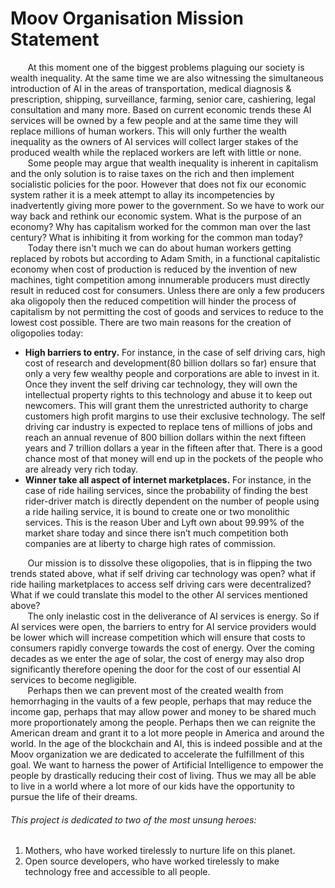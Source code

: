 # Moov Organisation Mission Statement

&nbsp;&nbsp;&nbsp;&nbsp;&nbsp;&nbsp; At this moment one of the biggest problems plaguing our society is wealth inequality. At the same time we are also witnessing the simultaneous introduction of AI in the areas of transportation, medical diagnosis & prescription, shipping, surveillance, farming, senior care, cashiering, legal consultation and many more. Based on current economic trends these AI services will be owned by a few people and at the same time they will replace millions of human workers. This will only further the wealth inequality as the owners of AI services will collect larger stakes of the produced wealth while the replaced workers are left with little or none.  
&nbsp;&nbsp;&nbsp;&nbsp;&nbsp;&nbsp;  Some people may argue that wealth inequality is inherent in capitalism and the only solution is to raise taxes on the rich and then implement socialistic policies for the poor. However that does not fix our economic system rather it is a meek attempt to allay its incompetencies by inadvertently giving more power to the government. So we have to work our way back and rethink our economic system. What is the purpose of an economy? Why has capitalism worked for the common man over the last century? What is inhibiting it from working for the common man today?  
&nbsp;&nbsp;&nbsp;&nbsp;&nbsp;&nbsp; Today there isn't much we can do about human workers getting replaced by robots but according to Adam Smith, in a functional capitalistic economy when cost of production is reduced by the invention of new machines, tight competition among innumerable producers must directly result in reduced cost for consumers. Unless there are only a few producers aka oligopoly then the reduced competition will hinder the process of capitalism by not permitting the cost of goods and services to reduce to the lowest cost possible. There are two main reasons for the creation of oligopolies today:
- __High barriers to entry.__ For instance, in the case of self driving cars, high cost of research and development(80 billion dollars so far) ensure that only a very few wealthy people and corporations are able to invest in it. Once they invent the self driving car technology, they will own the intellectual property rights to this technology and abuse it to keep out newcomers. This will grant them the unrestricted authority to charge customers high profit margins to use their exclusive technology. The self driving car industry is expected to replace tens of millions of jobs and reach an annual revenue of 800 billion dollars within the next fifteen years and 7 trillion dollars a year in the fifteen after that. There is a good chance most of that money will end up in the pockets of the people who are already very rich today.
- __Winner take all aspect of internet marketplaces.__ For instance, in the case of ride hailing services, since the probability of finding the best rider-driver match is directly dependent on the number of people using a ride hailing service, it is bound to create one or two monolithic services. This is the reason Uber and Lyft own about 99.99% of the market share today and since there isn’t much competition both companies are at liberty to charge high rates of commission.

&nbsp;&nbsp;&nbsp;&nbsp;&nbsp;&nbsp; Our mission is to dissolve these oligopolies, that is in flipping the two trends stated above, what if self driving car technology was open? what if ride hailing marketplaces to access self driving cars were decentralized? What if we could translate this model to the other AI services mentioned above?  
&nbsp;&nbsp;&nbsp;&nbsp;&nbsp;&nbsp; The only inelastic cost in the deliverance of AI services is energy. So if AI services were open, the barriers to entry for AI service providers would be lower which will increase competition which will ensure that costs to consumers rapidly converge towards the cost of energy. Over the coming decades as we enter the age of solar, the cost of energy may also drop significantly therefore opening the door for the cost of our essential AI services to become negligible.  
&nbsp;&nbsp;&nbsp;&nbsp;&nbsp;&nbsp; Perhaps then we can prevent most of the created wealth from hemorrhaging in the vaults of a few people, perhaps that may reduce the income gap, perhaps that may allow power and money to be shared much more proportionately among the people. Perhaps then we can reignite the American dream and grant it to a lot more people in America and around the world. In the age of the blockchain and AI, this is indeed possible and at the Moov organization we are dedicated to accelerate the fulfillment of this goal. We want to harness the power of Artificial Intelligence to empower the people by drastically reducing their cost of living. Thus we may all be able to live in a world where a lot more of our kids have the opportunity to pursue the life of their dreams.

###### This project is dedicated to two of the most unsung heroes:
1. Mothers, who have worked tirelessly to nurture life on this planet.
2. Open source developers, who have worked tirelessly to make technology free and accessible to all people.
